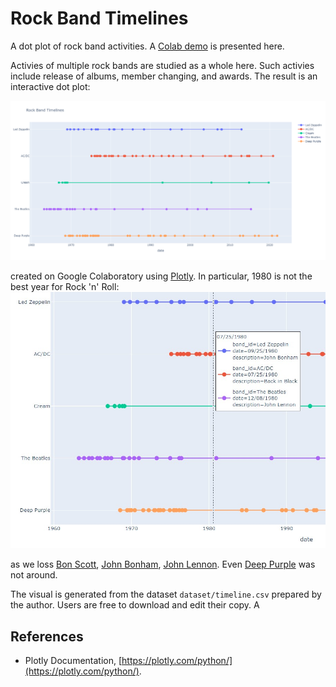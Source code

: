 # Rock Band Timelines

A dot plot of rock band activities. A [Colab demo](https://colab.research.google.com/drive/1KYzdETKzd3t8xYOzpo2LhFmwUJygG73Z?usp=sharing) is presented here.

Activies of multiple rock bands are studied as a whole here. Such activies include release of albums, member changing, and awards. The result is an interactive dot plot:

![visual.png](pic/visual.png)

created on Google Colaboratory using [Plotly](https://plotly.com/python/). In particular, 1980 is not the best year for Rock 'n' Roll:
![sample_output.jpg](pic/sample_output.jpg)

as we loss [Bon Scott](https://en.wikipedia.org/wiki/Bon_Scott), [John Bonham](https://en.wikipedia.org/wiki/John_Bonham), [John Lennon](https://en.wikipedia.org/wiki/John_Lennon). Even [Deep Purple](https://en.wikipedia.org/wiki/Deep_Purple) was not around.

The visual is generated from the dataset <code>dataset/timeline.csv</code> prepared by the author. Users are free to download and edit their copy. A 

## References
* Plotly Documentation, [https://plotly.com/python/](https://plotly.com/python/). 
